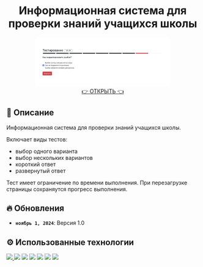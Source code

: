 <h1 align="center">Информационная система для проверки знаний учащихся школы</h1>
<div align="center">
<a href='https://azemcov.github.io/REACT-TEST/'><img src="./public/pic.png" alt="Превью" width="70%"></a>
</div>

<div align="center">
<a href='https://azemcov.github.io/REACT-TEST/'>👉 ОТКРЫТЬ 👈</a>
</div>

## 📖 Описание

Информационная система для проверки знаний учащихся школы.

Включает виды тестов:

- выбор одного варианта
- выбор нескольких вариантов
- короткий ответ
- развернутый ответ

Тест имеет ограничение по времени выполнения.
При перезагрузке страницы сохраняутся прогресс выполнения.

## 🔥 Обновления

- **`ноябрь 1, 2024`**: Версия 1.0

## ⚙️ Использованные технологии

<a href="https://developer.mozilla.org/en-US/docs/Web/JavaScript"> <img src="https://upload.wikimedia.org/wikipedia/commons/6/6a/JavaScript-logo.png" height="50px"></img> </a>
<a href="https://www.typescriptlang.org/"> <img src="https://upload.wikimedia.org/wikipedia/commons/4/4c/Typescript_logo_2020.svg" height="50px"></img></a>
<a href="https://react.dev/"> <img src="https://upload.wikimedia.org/wikipedia/commons/a/a7/React-icon.svg" height="50px"></img></a>
<a href="https://html.spec.whatwg.org/multipage/"> <img src="https://upload.wikimedia.org/wikipedia/commons/3/38/HTML5_Badge.svg" height="50px"></img></a>
<a href="https://www.w3.org/Style/CSS/Overview.en.html"> <img src="https://upload.wikimedia.org/wikipedia/commons/6/62/CSS3_logo.svg" height="50px"></img></a>
<a href="https://getbootstrap.com/"> <img src="https://upload.wikimedia.org/wikipedia/commons/b/b2/Bootstrap_logo.svg" height="50px"></img></a>
<a href="https://v2.vitejs.dev/"> <img src="https://upload.wikimedia.org/wikipedia/commons/f/f1/Vitejs-logo.svg" height="50px"></img></a>
